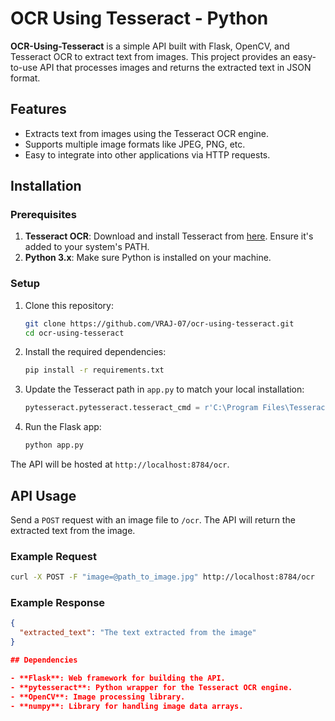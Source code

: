 # OCR Using Tesseract - Python

**OCR-Using-Tesseract** is a simple API built with Flask, OpenCV, and Tesseract OCR to extract text from images. This project provides an easy-to-use API that processes images and returns the extracted text in JSON format.

## Features
- Extracts text from images using the Tesseract OCR engine.
- Supports multiple image formats like JPEG, PNG, etc.
- Easy to integrate into other applications via HTTP requests.

## Installation

### Prerequisites
1. **Tesseract OCR**: Download and install Tesseract from [here](https://github.com/tesseract-ocr/tesseract). Ensure it's added to your system's PATH.
2. **Python 3.x**: Make sure Python is installed on your machine.

### Setup

1. Clone this repository:
   ```bash
   git clone https://github.com/VRAJ-07/ocr-using-tesseract.git
   cd ocr-using-tesseract
   ```

2. Install the required dependencies:
   ```bash
   pip install -r requirements.txt
   ```

3. Update the Tesseract path in `app.py` to match your local installation:
   ```python
   pytesseract.pytesseract.tesseract_cmd = r'C:\Program Files\Tesseract-OCR\tesseract.exe'
   ```

4. Run the Flask app:
   ```bash
   python app.py
   ```

The API will be hosted at `http://localhost:8784/ocr`.

## API Usage

Send a `POST` request with an image file to `/ocr`. The API will return the extracted text from the image.

### Example Request

```bash
curl -X POST -F "image=@path_to_image.jpg" http://localhost:8784/ocr
```

### Example Response

```json
{
  "extracted_text": "The text extracted from the image"
}

## Dependencies

- **Flask**: Web framework for building the API.
- **pytesseract**: Python wrapper for the Tesseract OCR engine.
- **OpenCV**: Image processing library.
- **numpy**: Library for handling image data arrays.
